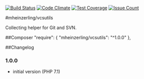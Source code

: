 [![Build Status](https://travis-ci.org/mheinzerling/php-vcsutils.svg?branch=master)](https://travis-ci.org/mheinzerling/php-vcsutils) [![Code Climate](https://codeclimate.com/github/mheinzerling/php-vcsutils/badges/gpa.svg)](https://codeclimate.com/github/mheinzerling/php-vcsutils) [![Test Coverage](https://codeclimate.com/github/mheinzerling/php-vcsutils/badges/coverage.svg)](https://codeclimate.com/github/mheinzerling/php-vcsutils/coverage) [![Issue Count](https://codeclimate.com/github/mheinzerling/php-vcsutils/badges/issue_count.svg)](https://codeclimate.com/github/mheinzerling/php-vcsutils) 

#mheinzerling/vcsutils

Collecting helper for Git and SVN. 

##Composer
    "require": {
        "mheinzerling/vcsutils": "^1.0.0"
    },
    
##Changelog

### 1.0.0
* initial version (PHP 7.1)